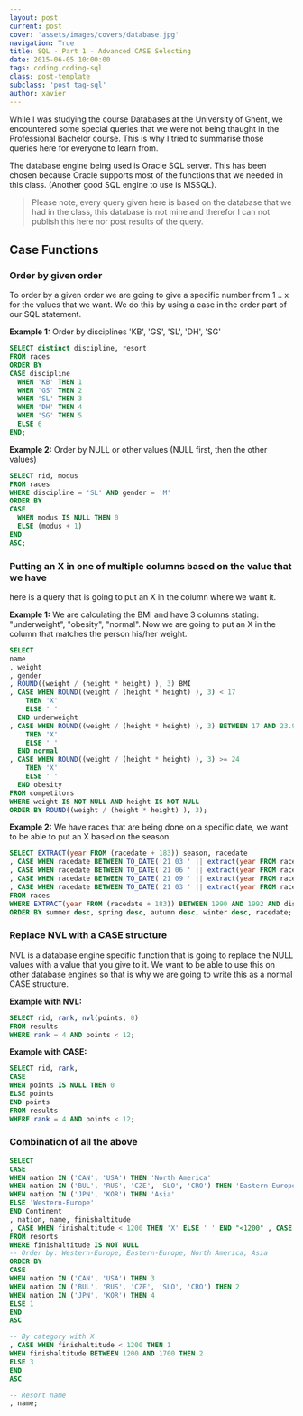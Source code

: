 ```yaml
---
layout: post
current: post
cover: 'assets/images/covers/database.jpg'
navigation: True
title: SQL - Part 1 - Advanced CASE Selecting
date: 2015-06-05 10:00:00
tags: coding coding-sql
class: post-template
subclass: 'post tag-sql'
author: xavier
---
```


While I was studying the course Databases at the University of Ghent, we encountered some special queries that we were not being thaught in the Professional Bachelor course. This is why I tried to summarise those queries here for everyone to learn from.

The database engine being used is Oracle SQL server. This has been chosen
because Oracle supports most of the functions that we needed in this class.
(Another good SQL engine to use is MSSQL).

> Please note, every query given here is based on the database that we had in
the class, this database is not mine and therefor I can not publish this here
nor post results of the query.

## Case Functions

### Order by given order

To order by a given order we are going to give a specific number from 1 .. x for the values that we want. We do this by using a case in the order part of our SQL statement.

__Example 1:__ Order by disciplines 'KB', 'GS', 'SL', 'DH', 'SG'

```sql
SELECT distinct discipline, resort
FROM races
ORDER BY
CASE discipline
  WHEN 'KB' THEN 1
  WHEN 'GS' THEN 2
  WHEN 'SL' THEN 3
  WHEN 'DH' THEN 4
  WHEN 'SG' THEN 5
  ELSE 6
END;
```

__Example 2:__ Order by NULL or other values (NULL first, then the other values)

```sql
SELECT rid, modus
FROM races
WHERE discipline = 'SL' AND gender = 'M'
ORDER BY
CASE
  WHEN modus IS NULL THEN 0
  ELSE (modus + 1)
END
ASC;
```

### Putting an X in one of multiple columns based on the value that we have

here is a query that is going to put an X in the column where we want it.

__Example 1:__ We are calculating the BMI and have 3 columns stating: "underweight",
"obesity", "normal". Now we are going to put an X in the column that matches the
person his/her weight.

```sql
SELECT
name
, weight
, gender
, ROUND((weight / (height * height) ), 3) BMI
, CASE WHEN ROUND((weight / (height * height) ), 3) < 17
    THEN 'X'
    ELSE ' '
  END underweight
, CASE WHEN ROUND((weight / (height * height) ), 3) BETWEEN 17 AND 23.999 
    THEN 'X'
    ELSE ' '
  END normal
, CASE WHEN ROUND((weight / (height * height) ), 3) >= 24 
    THEN 'X'
    ELSE ' '
  END obesity
FROM competitors
WHERE weight IS NOT NULL AND height IS NOT NULL
ORDER BY ROUND((weight / (height * height) ), 3);
```

__Example 2:__ We have races that are being done on a specific date, we want to be able to put an X based on the season.

```sql
SELECT EXTRACT(year FROM (racedate + 183)) season, racedate
, CASE WHEN racedate BETWEEN TO_DATE('21 03 ' || extract(year FROM racedate), 'dd MM YYYY') AND TO_DATE('20 06 ' || extract(year FROM racedate), 'dd MM YYYY') THEN 'X' ELSE ' ' END spring
, CASE WHEN racedate BETWEEN TO_DATE('21 06 ' || extract(year FROM racedate), 'dd MM YYYY') AND TO_DATE('20 09 ' || extract(year FROM racedate), 'dd MM YYYY') THEN 'X' ELSE ' ' END summer
, CASE WHEN racedate BETWEEN TO_DATE('21 09 ' || extract(year FROM racedate), 'dd MM YYYY') AND TO_DATE('20 12 ' || extract(year FROM racedate), 'dd MM YYYY') THEN 'X' ELSE ' ' END autumn
, CASE WHEN racedate BETWEEN TO_DATE('21 03 ' || extract(year FROM racedate), 'dd MM YYYY') AND TO_DATE('20 12 ' || extract(year FROM racedate), 'dd MM YYYY') THEN ' ' ELSE 'X' END winter
FROM races
WHERE EXTRACT(year FROM (racedate + 183)) BETWEEN 1990 AND 1992 AND discipline = 'SL'
ORDER BY summer desc, spring desc, autumn desc, winter desc, racedate;
```

### Replace NVL with a CASE structure

NVL is a database engine specific function that is going to replace the NULL values with a value that you give to it. We want to be able to use this on other database engines so that is why we are going to write this as a normal CASE structure.

__Example with NVL:__

```sql
SELECT rid, rank, nvl(points, 0)
FROM results
WHERE rank = 4 AND points < 12;
```

__Example with CASE:__

```sql
SELECT rid, rank,
CASE
WHEN points IS NULL THEN 0
ELSE points
END points
FROM results
WHERE rank = 4 AND points < 12;
```

### Combination of all the above

```sql
SELECT
CASE
WHEN nation IN ('CAN', 'USA') THEN 'North America'
WHEN nation IN ('BUL', 'RUS', 'CZE', 'SLO', 'CRO') THEN 'Eastern-Europe'
WHEN nation IN ('JPN', 'KOR') THEN 'Asia'
ELSE 'Western-Europe'
END Continent
, nation, name, finishaltitude
, CASE WHEN finishaltitude < 1200 THEN 'X' ELSE ' ' END "<1200" , CASE WHEN finishaltitude BETWEEN 1200 AND 1700 THEN 'X' ELSE ' ' END "1200-1700" , CASE WHEN finishaltitude > 1700 THEN 'X' ELSE ' ' END ">1700"
FROM resorts
WHERE finishaltitude IS NOT NULL
-- Order by: Western-Europe, Eastern-Europe, North America, Asia
ORDER BY
CASE
WHEN nation IN ('CAN', 'USA') THEN 3
WHEN nation IN ('BUL', 'RUS', 'CZE', 'SLO', 'CRO') THEN 2
WHEN nation IN ('JPN', 'KOR') THEN 4
ELSE 1
END
ASC

-- By category with X
, CASE WHEN finishaltitude < 1200 THEN 1
WHEN finishaltitude BETWEEN 1200 AND 1700 THEN 2
ELSE 3
END
ASC

-- Resort name
, name;
```